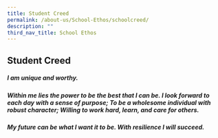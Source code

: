```yaml
---
title: Student Creed
permalink: /about-us/School-Ethos/schoolcreed/
description: ""
third_nav_title: School Ethos
---
```




Student Creed
-------------

##### ***I am unique and worthy.***

##### ***Within me lies the power to be the best that I can be. I look forward to each day with a sense of purpose; To be a wholesome individual with robust character; Willing to work hard, learn, and care for others.***

##### ***My future can be what I want it to be. With resilience I will succeed.***
